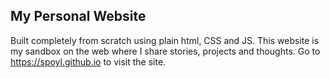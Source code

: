 My Personal Website
-------------------
Built completely from scratch using plain html, CSS and JS. This website is my sandbox on the web where I share stories, projects and thoughts.
Go to https://spoyl.github.io to visit the site.

